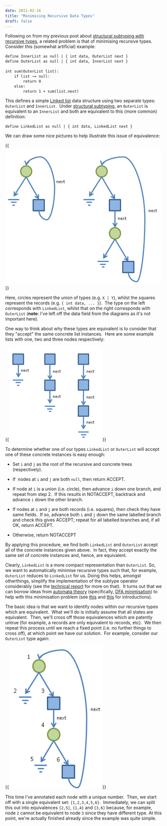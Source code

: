 ```yaml
---
date: 2011-02-16
title: "Minimising Recursive Data Types"
draft: false
---
```


Following on from my previous post about [structural subtyping with recursive types](/2011/02/15/a-problem-with-structural-subtyping-and-recusive-types/), a related problem is that of minimising recursive types.  Consider this (somewhat artificial) example:

```whiley
define InnerList as null | { int data, OuterList next }
define OuterList as null | { int data, InnerList next }

int sum(OuterList list):
    if list ~= null:
        return 0
    else:
        return 1 + sum(list.next)
```

This defines a simple [Linked list](http://wikipedia.org/wiki/Linked_list) data structure using two separate types: `OuterList` and `InnerList`.  Under [structural subtyping](http://wikipedia.org/wiki/Structural_type_system), an `OuterList` is equivalent to an `InnerList` and both are equivalent to this (more common) definition:

```whiley
define LinkedList as null | { int data, LinkedList next }
```

We can draw some nice pictures to help illustrate this issue of equivalence:

{{<img class="text-center" width="500px" src="/images/2011/MinimisingRecursiveTypes1.png">}}

Here, circles represent the union of types (e.g. `X | Y`), whilst the squares represent the records (e.g. `{ int data, ... }`).  The type on the left corresponds with `LinkedList`, whilst that on the right corresponds with `OuterList` (**note**: I've left off the data field from the diagrams as it's not important here).

One way to think about why these types are equivalent is to consider that they "accept" the same concrete list instances.  Here are some example lists with one, two and three nodes respectively:

{{<img class="text-center" width="300px" src="/images/2011/MinimisingRecursiveTypes2.png">}}

To determine whether one of our types `LinkedList` or `OuterList` will accept one of these concrete instances is easy enough:
   * Set `i` and `j` as the root of the recursive and concrete trees (respectively).

   * If  nodes at `i` and `j` are both `null`, then return ACCEPT.

   * If node at `i` is a union (i.e. circle), then advance `i` down one branch, and repeat from step 2.  If this results in NOTACCEPT, backtrack and advance `i` down the other branch.

   * If nodes at `i` and `j` are both records (i.e. squares), then check they have same fields.  If so, advance both `i` and `j` down the same labelled branch and check this gives ACCEPT; repeat for all labelled branches and, if all OK, return ACCEPT.

   * Otherwise, return NOTACCEPT


By applying this procedure, we find both `LinkedList` and `OuterList` accept all of the concrete instances given above.  In fact, they accept exactly the same set of concrete instances and, hence, are equivalent.

Clearly, `LinkedList` is a more compact representation than `OuterList`.  So, we want to automatically minimise recursive types such that, for example, `OuterList` reduces to `LinkedList` for us. Doing this helps, amongst otherthings, simplify the implementation of the subtype operator considerably (see the [technical report](http://www.ecs.vuw.ac.nz/~djp/files/ECSTR10-23.pdf) for more on that).  It turns out that we can borrow ideas from [automata theory](http://wikipedia.org/wiki/automata_theory) (specifically, [DFA minimisation](http://wikipedia.org/wiki/DFA_minimization)) to help with this minimisation problem (see [this](http://www.cs.uky.edu/~lewis/essays/compilers/min-fa.html) and [this](http://www.informatik.uni-bremen.de/agbs/lehre/ss05/pi2/hintergrund/minimize_dfa.pdf) for introductions).

The basic idea is that we want to identify nodes within our recursive types which are equivalent.  What we'll do is initially assume that all states are equivalent.  Then, we'll cross off those equivalences which are patently untrue (for example, a records are only equivalent to records, etc).  We then repeat this process until we reach a fixed point (i.e. no further things to cross off), at which point we have our solution.  For example, consider our `OuterList` type again:

{{<img class="text-center" width="300px" src="/images/2011/MinimisingRecursiveTypes3.png">}}

This time I've annotated each node with a unique number.  Then, we start off with a single equivalent set: `{1,2,3,4,5,6}`.  Immediately, we can split this out into equivalences `{2,5}`, `{1,4}` and `{3,6}` because, for example, node `2` cannot be equivalent to node `3` since they have different type.  At this point, we're actually finished already since the example was quite simple.
